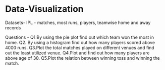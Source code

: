 # Data-Visualization

Datasets- IPL - matches, most runs, players, teamwise home and away records

Questions -
Q1.By using the pie plot find out which team won the most in home.
Q2. By using a histogram find out how many players scored above 4000 runs.
Q3.Plot the total matches played on different venues and find out the least utilized venue.
Q4.Plot and find out how many players are above age of 30.
Q5.Plot the relation between winning toss and winning the match.
